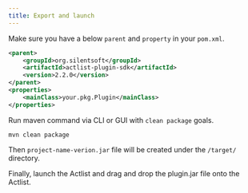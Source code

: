 ```yaml
---
title: Export and launch
---
```


Make sure you have a below `parent` and `property` in your `pom.xml`.

```xml
<parent>
    <groupId>org.silentsoft</groupId>
    <artifactId>actlist-plugin-sdk</artifactId>
    <version>2.2.0</version>
</parent>
<properties>
    <mainClass>your.pkg.Plugin</mainClass>
</properties>
```

Run maven command via CLI or GUI with `clean package` goals.

```shell
mvn clean package
```

Then `project-name-verion.jar` file will be created under the `/target/` directory.

Finally, launch the Actlist and drag and drop the plugin.jar file onto the Actlist.